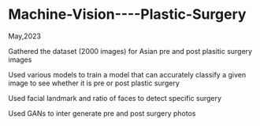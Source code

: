 # Machine-Vision----Plastic-Surgery

May,2023

Gathered the dataset (2000 images) for Asian pre and post plasitic surgery images

Used various models to train a model that can accurately classify a given image to see whether it is pre or post plastic surgery

Used facial landmark and ratio of faces to detect specific surgery

Used GANs to inter generate pre and post surgery photos
